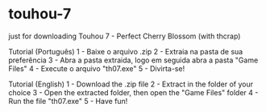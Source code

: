 # touhou-7
just for downloading Touhou 7 - Perfect Cherry Blossom (with thcrap)

Tutorial (Português)
1 - Baixe o arquivo .zip
2 - Extraia na pasta de sua preferência
3 - Abra a pasta extraida, logo em seguida abra a pasta "Game Files"
4 - Execute o arquivo "th07.exe"
5 - Divirta-se!

Tutorial (English)
1 - Download the .zip file
2 - Extract in the folder of your choice
3 - Open the extracted folder, then open the "Game Files" folder
4 - Run the file "th07.exe"
5 - Have fun!
